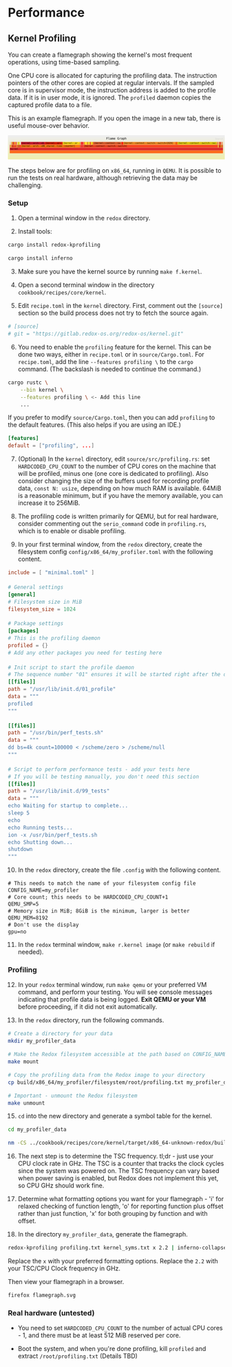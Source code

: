 # Performance

## Kernel Profiling

You can create a flamegraph showing the kernel's most frequent operations, using time-based sampling.

One CPU core is allocated for capturing the profiling data. The instruction pointers of the other cores are copied at regular intervals. If the sampled core is in supervisor mode, the instruction address is added to the profile data. If it is in user mode, it is ignored. The `profiled` daemon copies the captured profile data to a file.

This is an example flamegraph. If you open the image in a new tab, there is useful mouse-over behavior.

![Kernel Flamegraph](./assets/kernel_flamegraph.svg "Kernel Flamegraph")

The steps below are for profiling on `x86_64`, running in `QEMU`. It is possible to run the tests on real hardware, although retrieving the data may be challenging.

### Setup

1. Open a terminal window in the `redox` directory.

2. Install tools: 

```sh
cargo install redox-kprofiling
```
```sh
cargo install inferno
```

3. Make sure you have the kernel source by running `make f.kernel`.

4. Open a second terminal window in the directory `cookbook/recipes/core/kernel`.

5. Edit `recipe.toml` in the `kernel` directory. First, comment out the `[source]` section so the build process does not try to fetch the source again.

```toml
# [source]
# git = "https://gitlab.redox-os.org/redox-os/kernel.git"
```

6. You need to enable the `profiling` feature for the kernel. This can be done two ways, either in `recipe.toml` or in `source/Cargo.toml`. For `recipe.toml`, add the line `--features profiling \` to the `cargo` command. (The backslash is needed to continue the command.)

```sh
cargo rustc \
    --bin kernel \
    --features profiling \ <- Add this line
    ...
```

If you prefer to modify `source/Cargo.toml`, then you can add `profiling` to the default features. (This also helps if you are using an IDE.)

```toml
[features]
default = ["profiling", ...]
```

7. (Optional) In the `kernel` directory, edit `source/src/profiling.rs`: set `HARDCODED_CPU_COUNT` to the number of CPU cores on the machine that will be profiled, minus one (one core is dedicated to profiling). Also consider changing the size of the buffers used for recording profile data, `const N: usize`, depending on how much RAM is available. 64MiB is a reasonable minimum, but if you have the memory available, you can increase it to 256MiB.

8. The profiling code is written primarily for QEMU, but for real hardware, consider commenting out the `serio_command` code in `profiling.rs`, which is to enable or disable profiling.

9. In your first terminal window, from the `redox` directory, create the filesystem config `config/x86_64/my_profiler.toml` with the following content.

```toml
include = [ "minimal.toml" ]

# General settings
[general]
# Filesystem size in MiB
filesystem_size = 1024

# Package settings
[packages]
# This is the profiling daemon
profiled = {}
# Add any other packages you need for testing here

# Init script to start the profile daemon
# The sequence number "01" ensures it will be started right after the drivers
[[files]]
path = "/usr/lib/init.d/01_profile"
data = """
profiled
"""

[[files]]
path = "/usr/bin/perf_tests.sh"
data = """
dd bs=4k count=100000 < /scheme/zero > /scheme/null
"""

# Script to perform performance tests - add your tests here
# If you will be testing manually, you don't need this section
[[files]]
path = "/usr/lib/init.d/99_tests"
data = """
echo Waiting for startup to complete...
sleep 5
echo
echo Running tests...
ion -x /usr/bin/perf_tests.sh
echo Shutting down...
shutdown
"""
```

10. In the `redox` directory, create the file `.config` with the following content.

```make
# This needs to match the name of your filesystem config file
CONFIG_NAME=my_profiler
# Core count; this needs to be HARDCODED_CPU_COUNT+1
QEMU_SMP=5
# Memory size in MiB; 8GiB is the minimum, larger is better
QEMU_MEM=8192
# Don't use the display
gpu=no
```

11. In the `redox` terminal window, `make r.kernel image` (or `make rebuild` if needed).

### Profiling

12. In your `redox` terminal window, run `make qemu` or your preferred VM command, and perform your testing. You will see console messages indicating that profile data is being logged. **Exit QEMU or your VM** before proceeding, if it did not exit automatically.

14. In the `redox` directory, run the following commands.

```sh
# Create a directory for your data
mkdir my_profiler_data
```
```sh
# Make the Redox filesystem accessible at the path based on CONFIG_NAME
make mount
```
```sh
# Copy the profiling data from the Redox image to your directory
cp build/x86_64/my_profiler/filesystem/root/profiling.txt my_profiler_data
```
```sh
# Important - unmount the Redox filesystem
make unmount
```

15. `cd` into the new directory and generate a symbol table for the kernel.

```sh
cd my_profiler_data
```
```sh
nm -CS ../cookbook/recipes/core/kernel/target/x86_64-unknown-redox/build/kernel > kernel_syms.txt
```

16. The next step is to determine the TSC frequency. tl;dr - just use your CPU clock rate in GHz. The TSC is a counter that tracks the clock cycles since the system was powered on. The TSC frequency can vary based when power saving is enabled, but Redox does not implement this yet, so CPU GHz should work fine.

17. Determine what formatting options you want for your flamegraph - 'i' for relaxed checking of function length, 'o' for reporting function plus offset rather than just function, 'x' for both grouping by function and with offset.

18. In the directory `my_profiler_data`, generate the flamegraph.

```sh
redox-kprofiling profiling.txt kernel_syms.txt x 2.2 | inferno-collapse-perf | inferno-flamegraph > kernel_flamegraph.svg
```

Replace the `x` with your preferred formatting options. Replace the `2.2` with your TSC/CPU Clock frequency in GHz.

Then view your flamegraph in a browser.

```sh
firefox flamegraph.svg
```

### Real hardware (untested)

- You need to set `HARDCODED_CPU_COUNT` to the number of actual CPU cores - 1, and there must be at least 512 MiB reserved per core.

- Boot the system, and when you're done profiling, kill `profiled` and extract `/root/profiling.txt` (Details TBD)
